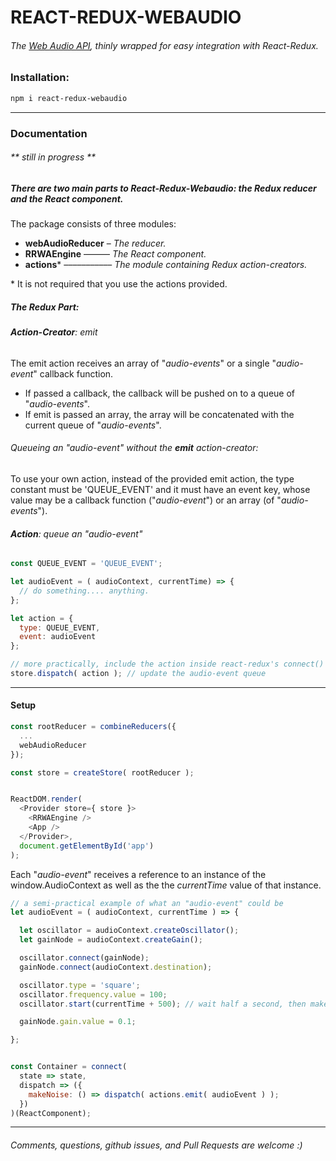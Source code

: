 # **REACT-REDUX-WEBAUDIO**
###### The [Web Audio API](https://developer.mozilla.org/en-US/docs/Web/API/Web_Audio_API), thinly wrapped for easy integration with React-Redux.


### **Installation:**
```bash
npm i react-redux-webaudio
```

---

### **Documentation**
###### \*\* _still in progress_ \*\*

##### There are two main parts to **React-Redux-Webaudio**: the Redux reducer and the React component.


The package consists of three modules:
  - **webAudioReducer** – *The reducer.*
  - **RRWAEngine** –––––– *The React component.*
  - **actions**\* ––––––––––– *The module containing Redux action-creators.*

  \* It is not required that you use the actions provided.


##### The Redux Part:
###### **Action-Creator**: emit

  The emit action receives an array of "*audio-events*" or a single "*audio-event*" callback function.
- If passed a callback, the callback will be pushed on to a queue of "*audio-events*".
- If emit is passed an array, the array will be concatenated with the current queue of "*audio-events*".

###### Queueing an "*audio-event*" without the **emit** action-creator:
To use your own action, instead of the provided emit action, the type constant must be 'QUEUE_EVENT' and it must have an event key, whose value may be a callback function ("*audio-event*") or an array (of "*audio-events*").

###### **Action**: queue an "*audio-event*"

```javascript
const QUEUE_EVENT = 'QUEUE_EVENT';

let audioEvent = ( audioContext, currentTime) => {
  // do something.... anything.
};

let action = {
  type: QUEUE_EVENT,
  event: audioEvent
};

// more practically, include the action inside react-redux's connect()
store.dispatch( action ); // update the audio-event queue
```

---

#### Setup
```javascript
const rootReducer = combineReducers({
  ...
  webAudioReducer
});

const store = createStore( rootReducer );


ReactDOM.render(
  <Provider store={ store }>
    <RRWAEngine />
    <App />
  </Provider>,
  document.getElementById('app')
);
```

Each "*audio-event*" receives a reference to an instance of the window.AudioContext as well as the the *currentTime* value of that instance.

```javascript
// a semi-practical example of what an "audio-event" could be
let audioEvent = ( audioContext, currentTime ) => {

  let oscillator = audioContext.createOscillator();
  let gainNode = audioContext.createGain();

  oscillator.connect(gainNode);
  gainNode.connect(audioContext.destination);

  oscillator.type = 'square';
  oscillator.frequency.value = 100;
  oscillator.start(currentTime + 500); // wait half a second, then make sound.

  gainNode.gain.value = 0.1;

};


const Container = connect(
  state => state,
  dispatch => ({
    makeNoise: () => dispatch( actions.emit( audioEvent ) );
  })
)(ReactComponent);
```
---

###### *Comments, questions, github issues, and Pull Requests are welcome* :)
